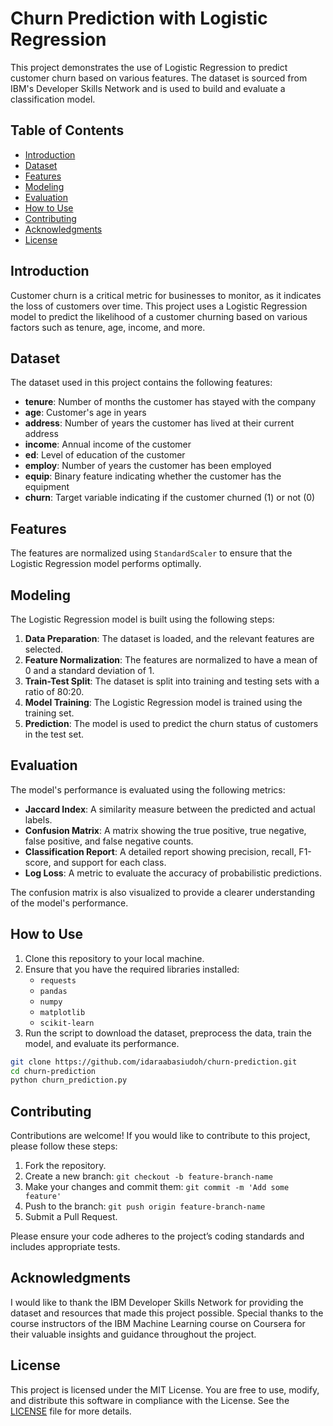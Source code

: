 # Churn Prediction with Logistic Regression

This project demonstrates the use of Logistic Regression to predict customer churn based on various features. The dataset is sourced from IBM's Developer Skills Network and is used to build and evaluate a classification model.

## Table of Contents

- [Introduction](#introduction)
- [Dataset](#dataset)
- [Features](#features)
- [Modeling](#modeling)
- [Evaluation](#evaluation)
- [How to Use](#how-to-use)
- [Contributing](#contributing)
- [Acknowledgments](#acknowledgments)
- [License](#license)

## Introduction

Customer churn is a critical metric for businesses to monitor, as it indicates the loss of customers over time. This project uses a Logistic Regression model to predict the likelihood of a customer churning based on various factors such as tenure, age, income, and more.

## Dataset

The dataset used in this project contains the following features:

- **tenure**: Number of months the customer has stayed with the company
- **age**: Customer's age in years
- **address**: Number of years the customer has lived at their current address
- **income**: Annual income of the customer
- **ed**: Level of education of the customer
- **employ**: Number of years the customer has been employed
- **equip**: Binary feature indicating whether the customer has the equipment
- **churn**: Target variable indicating if the customer churned (1) or not (0)

## Features

The features are normalized using `StandardScaler` to ensure that the Logistic Regression model performs optimally.

## Modeling

The Logistic Regression model is built using the following steps:

1. **Data Preparation**: The dataset is loaded, and the relevant features are selected.
2. **Feature Normalization**: The features are normalized to have a mean of 0 and a standard deviation of 1.
3. **Train-Test Split**: The dataset is split into training and testing sets with a ratio of 80:20.
4. **Model Training**: The Logistic Regression model is trained using the training set.
5. **Prediction**: The model is used to predict the churn status of customers in the test set.

## Evaluation

The model's performance is evaluated using the following metrics:

- **Jaccard Index**: A similarity measure between the predicted and actual labels.
- **Confusion Matrix**: A matrix showing the true positive, true negative, false positive, and false negative counts.
- **Classification Report**: A detailed report showing precision, recall, F1-score, and support for each class.
- **Log Loss**: A metric to evaluate the accuracy of probabilistic predictions.

The confusion matrix is also visualized to provide a clearer understanding of the model's performance.

## How to Use

1. Clone this repository to your local machine.
2. Ensure that you have the required libraries installed:
    - `requests`
    - `pandas`
    - `numpy`
    - `matplotlib`
    - `scikit-learn`
3. Run the script to download the dataset, preprocess the data, train the model, and evaluate its performance.

```bash
git clone https://github.com/idaraabasiudoh/churn-prediction.git
cd churn-prediction
python churn_prediction.py
```

## Contributing

Contributions are welcome! If you would like to contribute to this project, please follow these steps:

1. Fork the repository.
2. Create a new branch: `git checkout -b feature-branch-name`
3. Make your changes and commit them: `git commit -m 'Add some feature'`
4. Push to the branch: `git push origin feature-branch-name`
5. Submit a Pull Request.

Please ensure your code adheres to the project’s coding standards and includes appropriate tests.

## Acknowledgments

I would like to thank the IBM Developer Skills Network for providing the dataset and resources that made this project possible. Special thanks to the course instructors of the IBM Machine Learning course on Coursera for their valuable insights and guidance throughout the project.

## License

This project is licensed under the MIT License. You are free to use, modify, and distribute this software in compliance with the License. See the [LICENSE](LICENSE) file for more details.
